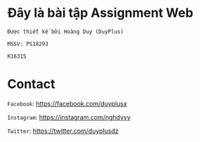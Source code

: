 # Đây là bài tập Assignment Web
`Được thiết kế bởi Hoàng Duy (DuyPlus)`

`MSSV: PS18293`

`K16315`

# Contact
`Facebook`: <https://facebook.com/duyplusx>

`Instagram`: <https://instagram.com/nghdyyy>

`Twitter`: <https://twitter.com/duyplusdz>
